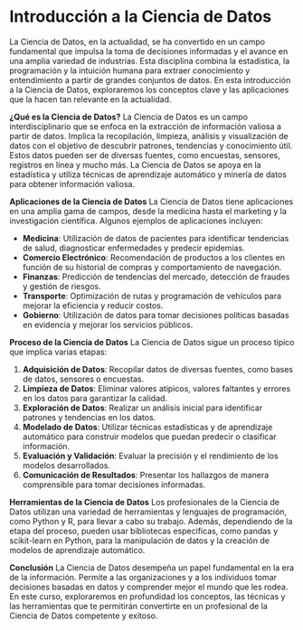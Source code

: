 # Introducción a la Ciencia de Datos

La Ciencia de Datos, en la actualidad, se ha convertido en un campo fundamental que impulsa la toma de decisiones informadas y el avance en una amplia variedad de industrias. Esta disciplina combina la estadística, la programación y la intuición humana para extraer conocimiento y entendimiento a partir de grandes conjuntos de datos. En esta introducción a la Ciencia de Datos, exploraremos los conceptos clave y las aplicaciones que la hacen tan relevante en la actualidad.

**¿Qué es la Ciencia de Datos?**
La Ciencia de Datos es un campo interdisciplinario que se enfoca en la extracción de información valiosa a partir de datos. Implica la recopilación, limpieza, análisis y visualización de datos con el objetivo de descubrir patrones, tendencias y conocimiento útil. Estos datos pueden ser de diversas fuentes, como encuestas, sensores, registros en línea y mucho más. La Ciencia de Datos se apoya en la estadística y utiliza técnicas de aprendizaje automático y minería de datos para obtener información valiosa.

**Aplicaciones de la Ciencia de Datos**
La Ciencia de Datos tiene aplicaciones en una amplia gama de campos, desde la medicina hasta el marketing y la investigación científica. Algunos ejemplos de aplicaciones incluyen:
- **Medicina**: Utilización de datos de pacientes para identificar tendencias de salud, diagnosticar enfermedades y predecir epidemias.
- **Comercio Electrónico**: Recomendación de productos a los clientes en función de su historial de compras y comportamiento de navegación.
- **Finanzas**: Predicción de tendencias del mercado, detección de fraudes y gestión de riesgos.
- **Transporte**: Optimización de rutas y programación de vehículos para mejorar la eficiencia y reducir costos.
- **Gobierno**: Utilización de datos para tomar decisiones políticas basadas en evidencia y mejorar los servicios públicos.

**Proceso de la Ciencia de Datos**
La Ciencia de Datos sigue un proceso típico que implica varias etapas:
1. **Adquisición de Datos**: Recopilar datos de diversas fuentes, como bases de datos, sensores o encuestas.
2. **Limpieza de Datos**: Eliminar valores atípicos, valores faltantes y errores en los datos para garantizar la calidad.
3. **Exploración de Datos**: Realizar un análisis inicial para identificar patrones y tendencias en los datos.
4. **Modelado de Datos**: Utilizar técnicas estadísticas y de aprendizaje automático para construir modelos que puedan predecir o clasificar información.
5. **Evaluación y Validación**: Evaluar la precisión y el rendimiento de los modelos desarrollados.
6. **Comunicación de Resultados**: Presentar los hallazgos de manera comprensible para tomar decisiones informadas.

**Herramientas de la Ciencia de Datos**
Los profesionales de la Ciencia de Datos utilizan una variedad de herramientas y lenguajes de programación, como Python y R, para llevar a cabo su trabajo. Además, dependiendo de la etapa del proceso, pueden usar bibliotecas específicas, como pandas y scikit-learn en Python, para la manipulación de datos y la creación de modelos de aprendizaje automático.

**Conclusión**
La Ciencia de Datos desempeña un papel fundamental en la era de la información. Permite a las organizaciones y a los individuos tomar decisiones basadas en datos y comprender mejor el mundo que les rodea. En este curso, exploraremos en profundidad los conceptos, las técnicas y las herramientas que te permitirán convertirte en un profesional de la Ciencia de Datos competente y exitoso.